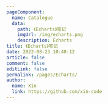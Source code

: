 ```yaml
---
pageComponent: 
  name: Catalogue
  data: 
    path: 《Echarts》笔记
    imgUrl: /img/echarts.png
    description: Echarts
title: 《Echarts》笔记
date: 2022-08-23 10:40:12
article: false
comment: false
editLink: false
permalink: /pages/Echarts/
author: 
  name: Xin
  link: https://github.com/xin-code
---
```


<br />